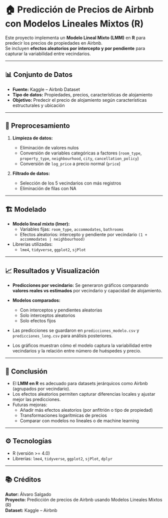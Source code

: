 # 🏠 Predicción de Precios de Airbnb con Modelos Lineales Mixtos (R)

Este proyecto implementa un **Modelo Lineal Mixto (LMM)** en **R** para predecir los precios de propiedades en Airbnb.  
Se incluyen **efectos aleatorios por intercepto y por pendiente** para capturar la variabilidad entre vecindarios.

---

## 📊 Conjunto de Datos

- **Fuente:** Kaggle – Airbnb Dataset  
- **Tipo de datos:** Propiedades, precios, características de alojamiento  
- **Objetivo:** Predecir el precio de alojamiento según características estructurales y ubicación

---

## 🧩 Preprocesamiento

1. **Limpieza de datos:**  
   - Eliminación de valores nulos  
   - Conversión de variables categóricas a factores (`room_type`, `property_type`, `neighbourhood`, `city`, `cancellation_policy`)  
   - Conversión de `log_price` a precio normal (`price`)

2. **Filtrado de datos:**  
   - Selección de los 5 vecindarios con más registros  
   - Eliminación de filas con NA

---

## 🏗️ Modelado

- **Modelo lineal mixto (lmer):**
  - Variables fijas: `room_type`, `accommodates`, `bathrooms`  
  - Efectos aleatorios: intercepto y pendiente por vecindario `(1 + accommodates | neighbourhood)`  
- Librerías utilizadas:
  - `lme4`, `tidyverse`, `ggplot2`, `sjPlot`  

---

## 📈 Resultados y Visualización

- **Predicciones por vecindario:** Se generaron gráficos comparando **valores reales vs estimados** por vecindario y capacidad de alojamiento.  
- **Modelos comparados:**  
  - Con interceptos y pendientes aleatorias  
  - Solo interceptos aleatorios  
  - Solo efectos fijos  

- Las predicciones se guardaron en `predicciones_modelo.csv` y `predicciones_long.csv` para análisis posteriores.

- Los gráficos muestran cómo el modelo captura la variabilidad entre vecindarios y la relación entre número de huéspedes y precio.

---

## 🧠 Conclusión

- El **LMM en R** es adecuado para datasets jerárquicos como Airbnb (agrupados por vecindario).  
- Los efectos aleatorios permiten capturar diferencias locales y ajustar mejor las predicciones.  
- Futuras mejoras:
  - Añadir más efectos aleatorios (por anfitrión o tipo de propiedad)  
  - Transformaciones logarítmicas de precios  
  - Comparar con modelos no lineales o de machine learning

---

## ⚙️ Tecnologías

- R (versión >= 4.0)  
- Librerías: `lme4`, `tidyverse`, `ggplot2`, `sjPlot`, `dplyr`  

---

## 📚 Créditos

**Autor:** Álvaro Salgado  
**Proyecto:** Predicción de precios de Airbnb usando Modelos Lineales Mixtos (R)  
**Dataset:** Kaggle – Airbnb
